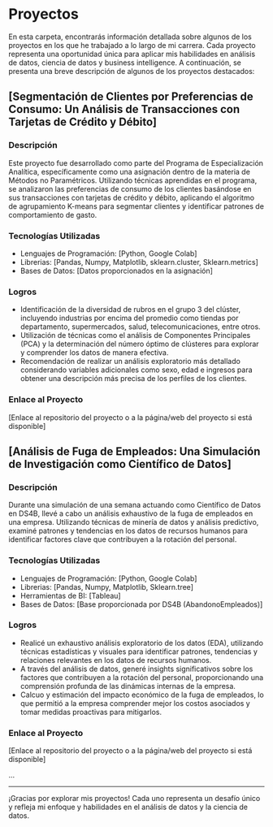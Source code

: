 # Proyectos

En esta carpeta, encontrarás información detallada sobre algunos de los proyectos en los que he trabajado a lo largo de mi carrera. Cada proyecto representa una oportunidad única para aplicar mis habilidades en análisis de datos, ciencia de datos y business intelligence. A continuación, se presenta una breve descripción de algunos de los proyectos destacados:

## [Segmentación de Clientes por Preferencias de Consumo: Un Análisis de Transacciones con Tarjetas de Crédito y Débito]

### Descripción
Este proyecto fue desarrollado como parte del Programa de Especialización Analítica, específicamente como una asignación dentro de la materia de Métodos no Paramétricos. Utilizando técnicas aprendidas en el programa, se analizaron las preferencias de consumo de los clientes basándose en sus transacciones con tarjetas de crédito y débito, aplicando el algoritmo de agrupamiento K-means para segmentar clientes y identificar patrones de comportamiento de gasto.

### Tecnologías Utilizadas
- Lenguajes de Programación: [Python, Google Colab]
- Librerias: [Pandas, Numpy, Matplotlib, sklearn.cluster, Sklearn.metrics]
- Bases de Datos: [Datos proporcionados en la asignación]


### Logros
- Identificación de la diversidad de rubros en el grupo 3 del clúster, incluyendo industrias por encima del promedio como tiendas por departamento, supermercados, salud, telecomunicaciones, entre otros.
- Utilización de técnicas como el análisis de Componentes Principales (PCA) y la determinación del número óptimo de clústeres para explorar y comprender los datos de manera efectiva.
- Recomendación de realizar un análisis exploratorio más detallado considerando variables adicionales como sexo, edad e ingresos para obtener una descripción más precisa de los perfiles de los clientes.

### Enlace al Proyecto
[Enlace al repositorio del proyecto o a la página/web del proyecto si está disponible]

## [Análisis de Fuga de Empleados: Una Simulación de Investigación como Científico de Datos]

### Descripción
Durante una simulación de una semana actuando como Científico de Datos en DS4B, llevé a cabo un análisis exhaustivo de la fuga de empleados en una empresa. Utilizando técnicas de minería de datos y análisis predictivo, examiné patrones y tendencias en los datos de recursos humanos para identificar factores clave que contribuyen a la rotación del personal.

### Tecnologías Utilizadas
- Lenguajes de Programación: [Python, Google Colab]
- Librerias: [Pandas, Numpy, Matplotlib, Sklearn.tree]
- Herramientas de BI: [Tableau]
- Bases de Datos: [Base proporcionada por DS4B (AbandonoEmpleados)]


### Logros
- Realicé un exhaustivo análisis exploratorio de los datos (EDA), utilizando técnicas estadísticas y visuales para identificar patrones, tendencias y relaciones relevantes en los datos de recursos humanos.
- A través del análisis de datos, generé insights significativos sobre los factores que contribuyen a la rotación del personal, proporcionando una comprensión profunda de las dinámicas internas de la empresa.
- Calcuo y estimación del impacto económico de la fuga de empleados, lo que permitió a la empresa comprender mejor los costos asociados y tomar medidas proactivas para mitigarlos.

### Enlace al Proyecto
[Enlace al repositorio del proyecto o a la página/web del proyecto si está disponible]

...

---

¡Gracias por explorar mis proyectos! Cada uno representa un desafío único y refleja mi enfoque y habilidades en el análisis de datos y la ciencia de datos.
